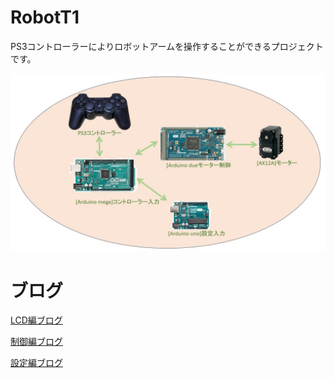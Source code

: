 # RobotT1

PS3コントローラーによりロボットアームを操作することができるプロジェクトです。

![システム構成図](./doc/system.jpg)

# ブログ

[LCD編ブログ](https://tktomaru.hatenablog.jp/entry/2018/03/06/%E3%83%AD%E3%83%9C%E3%83%83%E3%83%88%E3%82%A2%E3%83%BC%E3%83%A0%E4%BD%9C%E6%88%90%E8%A8%98%E9%8C%B2%EF%BC%88LCD%E3%81%B8%E3%81%AE%E7%8A%B6%E6%85%8B%E8%A1%A8%E7%A4%BA%E7%B7%A8%EF%BC%89)

[制御編ブログ](https://tktomaru.hatenablog.jp/entry/2018/03/11/%E3%83%AD%E3%83%9C%E3%83%83%E3%83%88%E3%82%A2%E3%83%BC%E3%83%A0%E4%BD%9C%E6%88%90%E8%A8%98%E9%8C%B2%EF%BC%88%E3%83%AD%E3%83%9C%E3%83%83%E3%83%88%E3%82%A2%E3%83%BC%E3%83%A0%E5%88%B6%E5%BE%A1%E7%B7%A8)

[設定編ブログ](https://tktomaru.hatenablog.jp/entry/2018/03/11/%E3%83%AD%E3%83%9C%E3%83%83%E3%83%88%E3%82%A2%E3%83%BC%E3%83%A0%E4%BD%9C%E6%88%90%E8%A8%98%E9%8C%B2%EF%BC%88%E8%A8%AD%E5%AE%9A%E7%B7%A8%EF%BC%89)

